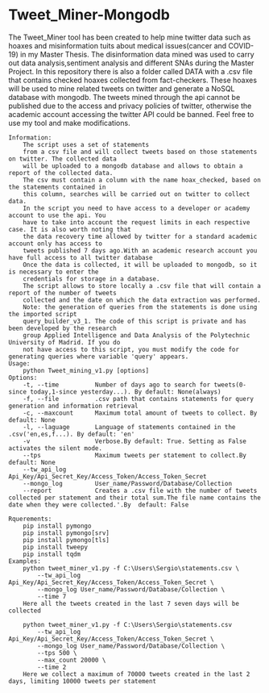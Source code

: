 # Tweet_Miner-Mongodb
The Tweet_Miner tool has been created to help mine twitter data such as hoaxes and misinformation tuits about medical issues(cancer and COVID-19) in my Master Thesis. 
The disinformation data mined was used to carry out data analysis,sentiment analysis and different SNAs during the Master Project.
In this repository there is also a folder called DATA with a .csv file that contains checked hoaxes collected from fact-checkers. These hoaxes will be used to mine related tweets on twitter and generate a NoSQL database with mongodb.
The tweets mined through the api cannot be published due to the access and privacy policies of twitter, otherwise the academic account accessing the twitter API could be banned.
Feel free to use my tool and make modifications.

    Information:
        The script uses a set of statements
        from a csv file and will collect tweets based on those statements on twitter. The collected data
        will be uploaded to a mongodb database and allows to obtain a report of the collected data.
        The csv must contain a column with the name hoax_checked, based on the statements contained in
        this column, searches will be carried out on twitter to collect data.
        In the script you need to have access to a developer or academy account to use the api. You 
        have to take into account the request limits in each respective case. It is also worth noting that 
        the data recovery time allowed by twitter for a standard academic account only has access to
        tweets published 7 days ago.With an academic research account you have full access to all twitter database
        Once the data is collected, it will be uploaded to mongodb, so it is necessary to enter the 
        credentials for storage in a database.
        The script allows to store locally a .csv file that will contain a report of the number of tweets 
        collected and the date on which the data extraction was performed.
        Note: the generation of queries from the statements is done using the imported script 
        query_builder_v3_1. The code of this script is private and has been developed by the research 
        group Applied Intelligence and Data Analysis of the Polytechnic University of Madrid. If you do 
        not have access to this script, you must modify the code for generating queries where variable 'query' appears.
    Usage:
        python Tweet_mining_v1.py [options]
    Options:
        -t, --time          Number of days ago to search for tweets(0-since today,1-since yesterday...). By default: None(always)
        -f, --file          .csv path that contains statements for query generation and information retrieval
        -c, --maxcount      Maximum total amount of tweets to collect. By default: None 
        -l, --laguage       Language of statements contained in the .csv('en,es,f...). By default: 'en'
        -v                  Verbose.By default: True. Setting as False activates the silent mode.
        --tps               Maximum tweets per statement to collect.By default: None    
        --tw_api_log        Api_Key/Api_Secret_Key/Access_Token/Access_Token_Secret   
        --mongo_log         User_name/Password/Database/Collection   
        --report            Creates a .csv file with the number of tweets collected per statement and their total sum.The file name contains the date when they were collected.'.By  default: False
    
    Rquerements:
        pip install pymongo
        pip install pymongo[srv]
        pip install pymongo[tls]
        pip install tweepy
        pip install tqdm
    Examples:
        python tweet_miner_v1.py -f C:\Users\Sergio\statements.csv \
            --tw_api_log Api_Key/Api_Secret_Key/Access_Token/Access_Token_Secret \
            --mongo_log User_name/Password/Database/Collection \
            --time 7
        Here all the tweets created in the last 7 seven days will be collected
        
        python tweet_miner_v1.py -f C:\Users\Sergio\statements.csv
            --tw_api_log Api_Key/Api_Secret_Key/Access_Token/Access_Token_Secret \
            --mongo_log User_name/Password/Database/Collection \
            --tps 500 \
            --max_count 20000 \
            --time 2
        Here we collect a maximum of 70000 tweets created in the last 2 days, limiting 10000 tweets per statement 
        
